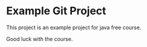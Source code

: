 # Example Git Project

This project is an example project for java free course.

Good luck with the course.